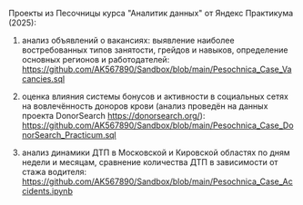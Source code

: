 Проекты из Песочницы курса "Аналитик данных" от Яндекс Практикума (2025):

1. анализ объявлений о вакансиях: выявление наиболее востребованных типов занятости,
грейдов и навыков, определение основных регионов и работодателей:
https://github.com/AK567890/Sandbox/blob/main/Pesochnica_Case_Vacancies.sql

2. оценка влияния системы бонусов и активности в социальных сетях на вовлечённость доноров
крови (анализ проведён на данных проекта DonorSearch https://donorsearch.org/):
https://github.com/AK567890/Sandbox/blob/main/Pesochnica_Case_DonorSearch_Practicum.sql

3. анализ динамики ДТП в Московской и Кировской областях по дням недели и месяцам,
сравнение количества ДТП в зависимости от стажа водителя:
https://github.com/AK567890/Sandbox/blob/main/Pesochnica_Case_Accidents.ipynb
